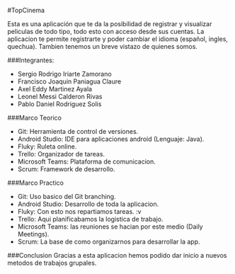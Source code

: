 #TopCinema

Esta es una aplicación que te da la posibilidad de registrar y visualizar peliculas de todo tipo, todo esto con acceso desde sus cuentas. La aplicacion te permite registrarte y poder cambiar el idioma (español, ingles, quechua). Tambien tenemos un breve vistazo de quienes somos.  

###Integrantes:

* Sergio Rodrigo Iriarte Zamorano
* Francisco Joaquin Paniagua Claure
* Axel Eddy Martinez Ayala
* Leonel Messi Calderon Rivas
* Pablo Daniel Rodriguez Solis

###Marco Teorico

* Git: Herramienta de control de versiones.
* Android Studio: IDE para aplicaciones android (Lenguaje: Java).
* Fluky: Ruleta online.
* Trello: Organizador de tareas.
* Microsoft Teams: Plataforma de comunicacion.
* Scrum: Framework de desarrollo.

###Marco Practico

* Git: Uso basico del Git branching.
* Android Studio: Desarrollo de toda la aplicacion. 
* Fluky: Con esto nos repartiamos tareas. :v 
* Trello: Aqui planificabamos la logistica de trabajo.
* Microsoft Teams: las reuniones se hacian por este medio (Daily Meetings).
* Scrum: La base de como organizarnos para desarrollar la app.

###Conclusion
Gracias a esta aplicacion hemos podido dar inicio a nuevos metodos de trabajos grupales.

